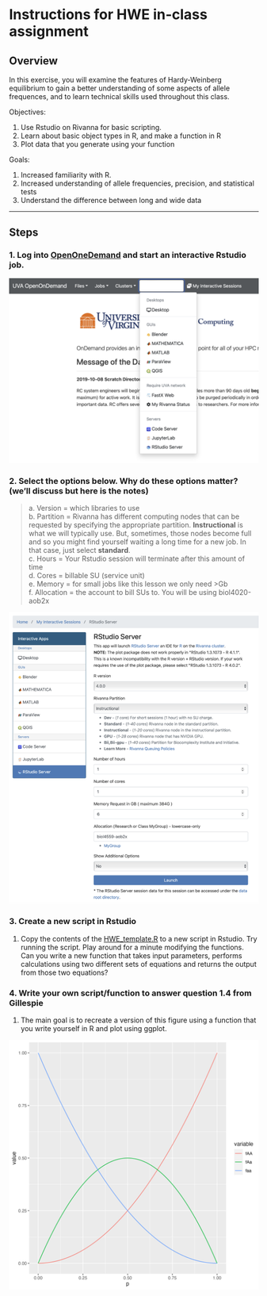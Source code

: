 # **Instructions for HWE in-class assignment**

## Overview
In this exercise, you will examine the features of Hardy-Weinberg equilibrium to gain a better understanding of some aspects of allele frequences, and to learn technical skills used throughout this class.

Objectives:
1. Use Rstudio on Rivanna for basic scripting.
2. Learn about basic object types in R, and make a function in R
3. Plot data that you generate using your function

Goals:
1.	Increased familiarity with R.
2.	Increased understanding of allele frequencies, precision, and statistical tests
3.  Understand the difference between long and wide data
---

## Steps
### 1.	Log into [OpenOneDemand](https://ood.hpc.virginia.edu) and start an interactive Rstudio job.
<p align="center">
  <img src="/Module_1/images/OOD1.png" width="750"/>
</p>

### 2. Select the options below. Why do these options matter? (we’ll discuss but here is the notes)

>a.	Version = which libraries to use<br>
>b.	Partition = Rivanna has different computing nodes that can be requested by specifying the appropriate partition. **Instructional** is what we will typically use. But, sometimes, those nodes become full and so you might find yourself waiting a long time for a new job. In that case, just select **standard**. <br>
>c.	Hours = Your Rstudio session will terminate after this amount of time<br>
>d. Cores = billable SU (service unit)<br>
>e. Memory = for small jobs like this lesson we only need >Gb<br>
>f. Allocation = the account to bill SUs to. You will be using biol4020-aob2x<br>

<p align="center">
<img src="/Module_1/images/OOD2.png" width="750"/>
</p>

### 3. Create a new script in Rstudio
1. Copy the contents of the [HWE_template.R](/Module_1/HWE_template.R) to a new script in Rstudio. Try running the script. Play around for a minute modifying the functions. Can you write a new function that takes input parameters, performs calculations using two different sets of equations and returns the output from those two equations?

### 4. Write your own script/function to answer question 1.4 from Gillespie
1. The main goal is to recreate a version of this figure using a function that you write yourself in R and plot using ggplot.
<p align="center">
<img src="/Module_1/images/hwe_plot.png" width="750"/>
